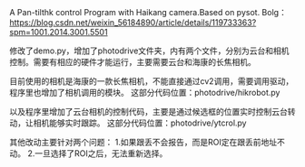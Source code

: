 A Pan-tilthk control Program with Haikang camera.Based on pysot.
Bolg：
https://blog.csdn.net/weixin_56184890/article/details/119733363?spm=1001.2014.3001.5501

修改了demo.py，增加了photodrive文件夹，内有两个文件，分别为云台和相机控制。需要有相应的硬件才能运行，主要需要云台和海康的长焦相机。

目前使用的相机是海康的一款长焦相机，不能直接通过cv2调用，需要调用驱动，程序里也增加了相机调用的模块。
这部分代码位置：photodrive/hikrobot.py

以及程序里增加了云台相机的控制代码，主要是通过候选框的位置实时控制云台转动，让相机能够实时跟踪。
这部分代码位置：photodrive/ytcrol.py

其他改动主要针对两个问题：
1.如果跟丢不会报告，而是ROI定在跟丢前地址不动。
2.一旦选择了ROI之后，无法重新选择。

